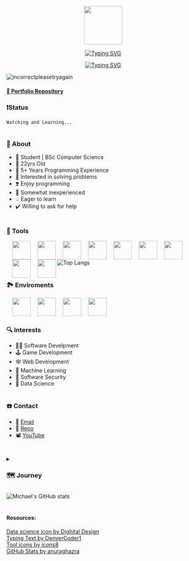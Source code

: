 <!--icon-->
<p align=center><img src="https://github.com/IncorrectPleaseTryAgain/IncorrectPleaseTryAgain/assets/99939034/c50bdfa9-c4cc-4d66-bc90-c0b9078a9008" width=100px></img></p>

<!-- name -->
<p align=center>
  <a href="https://git.io/typing-svg">
    <img src="https://readme-typing-svg.demolab.com?font=Fira+Code&size=60&pause=1000&color=00FFF&center=true&vCenter=true&repeat=false&width=2000&height=150&lines=IncorrectPleaseTryAgain+%7C+Michael+Steenkamp" alt="Typing SVG" />
  </a>
</p>

<!-- welcome -->
<p align=center>
  <a href="https://git.io/typing-svg">
    <img src="https://readme-typing-svg.demolab.com?font=Fira+Code&size=60&duration=2000&pause=1000&background=0B67FF00&center=true&vCenter=true&width=500&height=100&lines=WELCOME%F0%9F%8E%8A" alt="Typing SVG" />
  </a>
</p>

<p align="left">
  <img src="https://komarev.com/ghpvc/?username=incorrectpleasetryagain&label=Profile%20views&color=0e75b6&style=flat" alt="incorrectpleasetryagain"/>
</p>

#### 📁<a href="https://github.com/IncorrectPleaseTryAgain/Portfolio"> Portfolio Repository</a>
<!--
#### 📄[resume.pdf](https://github.com/user-attachments/files/18953379/resume.pdf)
-->

### ❗Status
```
Watching and Learning...
```

<!-- 

NO LINK: https://blackscreen.app/

### 🧠 Currently Learning | <a href="https://inspirnathan.com/posts/47-shadertoy-tutorial-part-1/">link?</a>
<a href="https://www.shadertoy.com/user/incorrectPleaseTryAgain">Shadertoy Profile</a>

GLSL / Shadertoy : Part 4

-->

#
### 🤔 About
+ 📃 Student | BSc Computer Science
+ 🌱 22yrs Old
+ 🥸 5+ Years Programming Experience
+ 🧩 Interested in solving problems
+ ❣️ Enjoy programming
+ 🐣 Somewhat inexperienced
+ 💡 Eager to learn
+ ✔️ Willing to ask for help

#
### 🧰 Tools 
<!-- icond from https://devicon.dev/ -->
<img align=left style="margin-left: 15px" width=48 src="https://github.com/IncorrectPleaseTryAgain/IncorrectPleaseTryAgain/assets/99939034/34353097-e4c3-436d-a2f7-4fe12a0894f6"></img>

<img align=left style="margin-left: 15px" width=48 src="https://cdn.jsdelivr.net/gh/devicons/devicon@latest/icons/csharp/csharp-original.svg"></img>

<img align=left style="margin-left: 15px" width=48 src="https://github.com/IncorrectPleaseTryAgain/IncorrectPleaseTryAgain/assets/99939034/1dfb5a48-6f6c-4544-840e-870fccfb6750"></img>

<img align=left style="margin-left: 15px" width=48 src="https://github.com/IncorrectPleaseTryAgain/IncorrectPleaseTryAgain/assets/99939034/f53e6714-9ac9-4fe4-bd96-7d81d319ae10"></img>

<img align=left style="margin-left: 15px" width=48 src="https://github.com/IncorrectPleaseTryAgain/IncorrectPleaseTryAgain/assets/99939034/edbd56e0-49cd-45de-8298-ecc025d7ac6c"></img>

<img align=left style="margin-left: 15px" width=48 src="https://github.com/IncorrectPleaseTryAgain/IncorrectPleaseTryAgain/assets/99939034/9dbe7478-a4ce-4595-a540-d0640ee4ec6d"></img>

<img align=left style="margin-left: 15px" width=48 src="https://github.com/IncorrectPleaseTryAgain/IncorrectPleaseTryAgain/assets/99939034/7e2a58e0-a6f0-44d9-aae9-af526a6c3fa7"></img>

<img align=left style="margin-left: 15px" width=48 src="https://cdn.jsdelivr.net/gh/devicons/devicon@latest/icons/php/php-original.svg"></img>

<img align=left style="margin-left: 15px" width=48 src="https://cdn.jsdelivr.net/gh/devicons/devicon@latest/icons/mysql/mysql-original-wordmark.svg"></img>


<br><br>
![Top Langs](https://github-readme-stats.vercel.app/api/top-langs/?username=incorrectpleasetryagain&layout=compact)


# 
### 🏞️ Enviroments
<!-- icond from https://devicon.dev/ -->
<img align=left style="margin-left: 15px" width=48 src="https://github.com/IncorrectPleaseTryAgain/IncorrectPleaseTryAgain/assets/99939034/ebbabafb-6afd-40af-ab5e-01474b9d87fc"/>

<img align=left style="margin-left: 15px" width=48 src="https://cdn.jsdelivr.net/gh/devicons/devicon@latest/icons/vscode/vscode-original.svg"/>

<img align=left style="margin-left: 15px" width=48 src="https://cdn.jsdelivr.net/gh/devicons/devicon@latest/icons/unity/unity-original.svg"/>

<img align=left style="margin-left: 15px" width=48 src="https://cdn.jsdelivr.net/gh/devicons/devicon@latest/icons/filezilla/filezilla-original.svg"/>

<br><br>

#
### 🔍 Interests
+ 👨‍💻 Software Develpment
+ 🕹️ Game Development
+ 🕸️ Web Development
+ 🧠 Machine Learning
+ 🔐 Software Security
+ 🔬 Data Science

#
### ☎️ Contact
+ 📨 <a href="mailto:michael.steenkamp@icloud.com">Email</a>
+ 💾 <a href="https://github.com/IncorrectPleaseTryAgain/Portfolio/issues">Repo</a>
+ 📽️ <a href="https://www.youtube.com/channel/UCmvf7hFM2S84VY30ERJ1YYg">YouTube</a>

#
<details>
<summary><h3>🗺️ Journey</h3></summary>
⭐
I am currently perusing a bachelor's degree in computer science; however, I am also in the process of teaching myself different programming languages as well as some libraries. I started by learning Cpp in my first year of university but then I started branching out to other programming languages such as JavaScript, HTML and CSS. My journey has not been as long or adventurous as others, nevertheless I am more motivated to program and eager to learn new programming languages and programming concepts. 
  
My journey started when I was around 12yrs old, my dad had a computer with the programming software <a href="https://scratch.mit.edu/">Scratch</a> on it. This is where I used to look at my brother program different games, however, I never seemed to interested in programming myself. Skip to high-school and this is where my passion for programming realy started to take off. I wrote my first program in grade 11 because this was the only year my school gave us the opportunity to take a programming course. This course was in python and mainly dealt with <a href="https://www.geeksforgeeks.org/turtle-programming-python/">turle programming</a>. Fast-forward to grade 12 and I, for some unknown reason, decided to persue a degree in computer science.
  
I first joined the University of Regina in September of 2020, and this is where I complete my first year of programming. I was taught about OOP and data structures and algorithms, all the while using Cpp. I finished my first year but for some reason I decided to switch universities to an online university that is based in the US. Needless to say this was a big mistake, yes I learned some more Cpp as well as python and Javal however, the university's standard was too low for my liking and I wasn't chanllenged enough. I completed about a year and a half at that university before deciding to switch universties again.
</details>

![Michael's GitHub stats](https://github-readme-stats.vercel.app/api?username=incorrectpleasetryagain&show_icons=true&theme=algolia)

#
#### Resources:
<a href="https://www.flaticon.com/free-icons/data-science" title="data science icons">Data science icon by Dighital Design</a><br>
<a href="https://github.com/DenverCoder1/readme-typing-svg" tile="typing text">Typing Text by DenverCoder1</a><br>
<a href="https://icons8.com" title="tools icons">Tool icons by icons8</a><br>
<a href="https://github.com/anuraghazra/github-readme-stats" title="github stats">GitHub Stats by anuraghazra</a>
